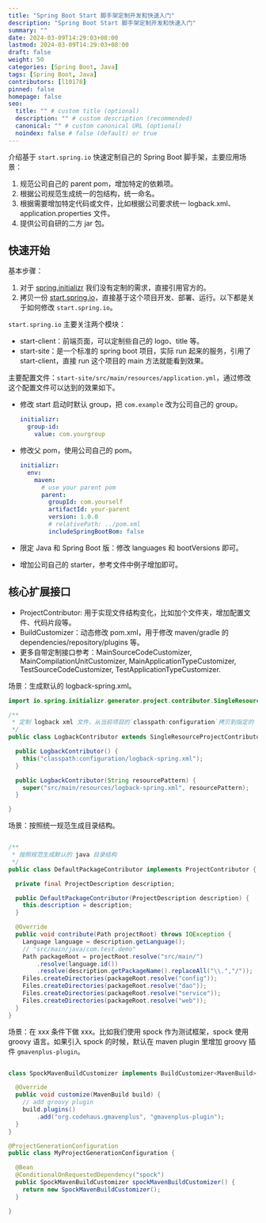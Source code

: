 ```yaml
---
title: "Spring Boot Start 脚手架定制开发和快速入门"
description: "Spring Boot Start 脚手架定制开发和快速入门"
summary: ""
date: 2024-03-09T14:29:03+08:00
lastmod: 2024-03-09T14:29:03+08:00
draft: false
weight: 50
categories: [Spring Boot, Java]
tags: [Spring Boot, Java]
contributors: [l10178]
pinned: false
homepage: false
seo:
  title: "" # custom title (optional)
  description: "" # custom description (recommended)
  canonical: "" # custom canonical URL (optional)
  noindex: false # false (default) or true
---
```


介绍基于 `start.spring.io` 快速定制自己的 Spring Boot 脚手架，主要应用场景：

1. 规范公司自己的 parent pom，增加特定的依赖项。
2. 根据公司规范生成统一的包结构，统一命名。
3. 根据需要增加特定代码或文件，比如根据公司要求统一 logback.xml、 application.properties 文件。
4. 提供公司自研的二方 jar 包。

## 快速开始

基本步骤：

1. 对于 [spring.initializr](https://github.com/spring-io/initializr) 我们没有定制的需求，直接引用官方的。
2. 拷贝一份 [start.spring.io](https://github.com/spring-io/start.spring.io)，直接基于这个项目开发、部署、运行。以下都是关于如何修改 `start.spring.io`。

`start.spring.io` 主要关注两个模块：

- start-client：前端页面，可以定制些自己的 logo、title 等。
- start-site：是一个标准的 spring boot 项目，实际 run 起来的服务，引用了 start-client，直接 run 这个项目的 main 方法就能看到效果。

主要配置文件：`start-site/src/main/resources/application.yml`，通过修改这个配置文件可以达到的效果如下。

- 修改 start 启动时默认 group，把 `com.example` 改为公司自己的 group。

  ```yaml
  initializr:
    group-id:
      value: com.yourgroup
  ```

- 修改父 pom，使用公司自己的 pom。

  ```yaml
  initializr:
    env:
      maven:
        # use your parent pom
        parent:
          groupId: com.yourself
          artifactId: your-parent
          version: 1.0.0
          # relativePath: ../pom.xml
          includeSpringBootBom: false
  ```

- 限定 Java 和 Spring Boot 版：修改 languages 和 bootVersions 即可。
- 增加公司自己的 starter，参考文件中例子增加即可。

## 核心扩展接口

- ProjectContributor: 用于实现文件结构变化，比如加个文件夹，增加配置文件、代码片段等。
- BuildCustomizer：动态修改 pom.xml，用于修改 maven/gradle 的 dependencies/repository/plugins 等。
- 更多自带定制接口参考：MainSourceCodeCustomizer, MainCompilationUnitCustomizer, MainApplicationTypeCustomizer, TestSourceCodeCustomizer, TestApplicationTypeCustomizer.

场景：生成默认的 logback-spring.xml。

```java
import io.spring.initializr.generator.project.contributor.SingleResourceProjectContributor;

/**
 * 定制 logback xml 文件，从当前项目的`classpath:configuration`拷贝到指定的 src/main/resources 目录下
 */
public class LogbackContributor extends SingleResourceProjectContributor {

  public LogbackContributor() {
    this("classpath:configuration/logback-spring.xml");
  }

  public LogbackContributor(String resourcePattern) {
    super("src/main/resources/logback-spring.xml", resourcePattern);
  }

}
```

场景：按照统一规范生成目录结构。

```java

/**
 * 按照规范生成默认的 java 目录结构
 */
public class DefaultPackageContributor implements ProjectContributor {

  private final ProjectDescription description;

  public DefaultPackageContributor(ProjectDescription description) {
    this.description = description;
  }

  @Override
  public void contribute(Path projectRoot) throws IOException {
    Language language = description.getLanguage();
    // "src/main/java/com.test.demo"
    Path packageRoot = projectRoot.resolve("src/main/")
        .resolve(language.id())
        .resolve(description.getPackageName().replaceAll("\\.","/"));
    Files.createDirectories(packageRoot.resolve("config"));
    Files.createDirectories(packageRoot.resolve("dao"));
    Files.createDirectories(packageRoot.resolve("service"));
    Files.createDirectories(packageRoot.resolve("web"));
  }
}

```

场景：在 xxx 条件下做 xxx。比如我们使用 spock 作为测试框架，spock 使用 groovy 语言。如果引入 spock 的时候，默认在 maven plugin 里增加 groovy 插件 `gmavenplus-plugin`。

```java

class SpockMavenBuildCustomizer implements BuildCustomizer<MavenBuild> {

  @Override
  public void customize(MavenBuild build) {
    // add groovy plugin
    build.plugins()
        .add("org.codehaus.gmavenplus", "gmavenplus-plugin");
  }
}

```

```java
@ProjectGenerationConfiguration
public class MyProjectGenerationConfiguration {

  @Bean
  @ConditionalOnRequestedDependency("spock")
  public SpockMavenBuildCustomizer spockMavenBuildCustomizer() {
    return new SpockMavenBuildCustomizer();
  }

}
```
